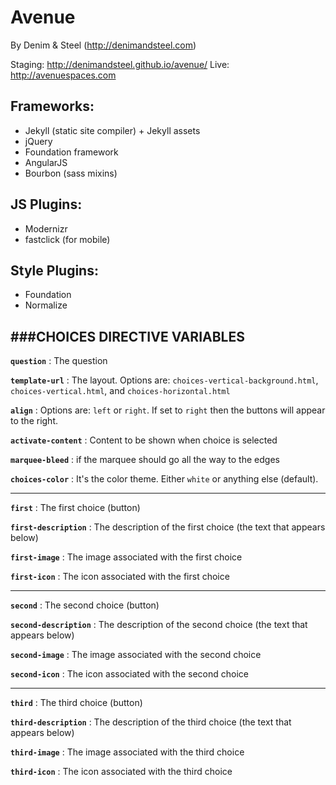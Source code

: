 # Avenue #

By Denim & Steel (http://denimandsteel.com)

Staging: http://denimandsteel.github.io/avenue/
Live: http://avenuespaces.com

## Frameworks: ##
* Jekyll (static site compiler) + Jekyll assets
* jQuery
* Foundation framework
* AngularJS
* Bourbon (sass mixins)


## JS Plugins: ##
* Modernizr
* fastclick (for mobile)


## Style Plugins: ##
* Foundation
* Normalize




###CHOICES DIRECTIVE VARIABLES
------


**`question`** : The question

**`template-url`** : The layout. Options are: `choices-vertical-background.html`, `choices-vertical.html`, and `choices-horizontal.html`

**`align`** : Options are: `left` or `right`. If set to `right` then the buttons will appear to the right.

**`activate-content`** : Content to be shown when choice is selected

**`marquee-bleed`** : if the marquee should go all the way to the edges

**`choices-color`** : It's the color theme. Either `white` or anything else (default).

---

**`first`** : The first choice (button)

**`first-description`** : The description of the first choice (the text that appears below)

**`first-image`** : The image associated with the first choice

**`first-icon`** : The icon associated with the first choice

---

**`second`** : The second choice (button)

**`second-description`** : The description of the second choice (the text that appears below)

**`second-image`** : The image associated with the second choice

**`second-icon`** : The icon associated with the second choice

---

**`third`** : The third choice (button)

**`third-description`** : The description of the third choice (the text that appears below)

**`third-image`** : The image associated with the third choice

**`third-icon`** : The icon associated with the third choice
